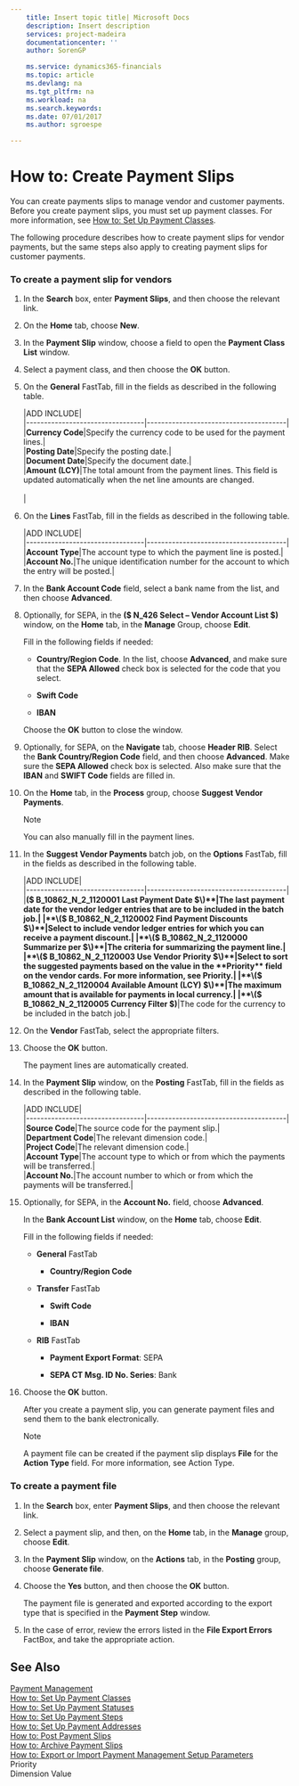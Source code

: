```yaml
---
    title: Insert topic title| Microsoft Docs
    description: Insert description
    services: project-madeira
    documentationcenter: ''
    author: SorenGP

    ms.service: dynamics365-financials
    ms.topic: article
    ms.devlang: na
    ms.tgt_pltfrm: na
    ms.workload: na
    ms.search.keywords:
    ms.date: 07/01/2017
    ms.author: sgroespe

---
```

# How to: Create Payment Slips
You can create payments slips to manage vendor and customer payments. Before you create payment slips, you must set up payment classes. For more information, see [How to: Set Up Payment Classes](how-to-set-up-payment-classes.md).  

 The following procedure describes how to create payment slips for vendor payments, but the same steps also apply to creating payment slips for customer payments.  

### To create a payment slip for vendors  

1.  In the **Search** box, enter **Payment Slips**, and then choose the relevant link.  

2.  On the **Home** tab, choose **New**.  

3.  In the **Payment Slip** window, choose a field to open the **Payment Class List** window.  

4.  Select a payment class, and then choose the **OK** button.  

5.  On the **General** FastTab, fill in the fields as described in the following table.  

    |ADD INCLUDE<!--[!INCLUDE[bp_tablefield](../../includes/bp_tabledescription_md.md)]-->|  
    |---------------------------------|---------------------------------------|  
    |**Currency Code**|Specify the currency code to be used for the payment lines.|  
    |**Posting Date**|Specify the posting date.|  
    |**Document Date**|Specify the document date.|  
    |**Amount \(LCY\)**|The total amount from the payment lines. This field is updated automatically when the net line amounts are changed.<br /><br />|  

6.  On the **Lines** FastTab, fill in the fields as described in the following table.  

    |ADD INCLUDE<!--[!INCLUDE[bp_tablefield](../../includes/bp_tabledescription_md.md)]-->|  
    |---------------------------------|---------------------------------------|  
    |**Account Type**|The account type to which the payment line is posted.|  
    |**Account No.**|The unique identification number for the account to which the entry will be posted.|  

7.  In the **Bank Account Code** field, select a bank name from the list, and then choose **Advanced**.  

8.  Optionally, for SEPA, in the **\($ N\_426 Select – Vendor Account List $\)** window, on the **Home** tab, in the **Manage** Group, choose **Edit**.  

     Fill in the following fields if needed:  

    -   **Country\/Region Code**. In the list, choose **Advanced**, and make sure that the **SEPA Allowed** check box is selected for the code that you select.  

    -   **Swift Code**  

    -   **IBAN**  

     Choose the **OK** button to close the window.  

9. Optionally, for SEPA, on the **Navigate** tab, choose **Header RIB**. Select the **Bank Country\/Region Code** field, and then choose **Advanced**. Make sure the **SEPA Allowed** check box is selected. Also make sure that the **IBAN** and **SWIFT Code** fields are filled in.  

10. On the **Home** tab, in the **Process** group, choose **Suggest Vendor Payments**.  

    > [!NOTE]  
    >  You can also manually fill in the payment lines.  

11. In the **Suggest Vendor Payments** batch job, on the **Options** FastTab, fill in the fields as described in the following table.  

    |ADD INCLUDE<!--[!INCLUDE[bp_tablefield](../../includes/bp_tabledescription_md.md)]-->|  
    |---------------------------------|---------------------------------------|  
    |**\($ B\_10862\_N\_2\_1120001 Last Payment Date $\)**|The last payment date for the vendor ledger entries that are to be included in the batch job.|  
    |**\($ B\_10862\_N\_2\_1120002 Find Payment Discounts $\)**|Select to include vendor ledger entries for which you can receive a payment discount.|  
    |**\($ B\_10862\_N\_2\_1120000 Summarize per $\)**|The criteria for summarizing the payment line.|  
    |**\($ B\_10862\_N\_2\_1120003 Use Vendor Priority $\)**|Select to sort the suggested payments based on the value in the **Priority** field on the vendor cards. For more information, see Priority.|  
    |**\($ B\_10862\_N\_2\_1120004 Available Amount \(LCY\) $\)**|The maximum amount that is available for payments in local currency.|  
    |**\($ B\_10862\_N\_2\_1120005 Currency Filter $\)**|The code for the currency to be included in the batch job.|  

12. On the **Vendor** FastTab, select the appropriate filters.  

13. Choose the **OK** button.  

     The payment lines are automatically created.  

14. In the **Payment Slip** window, on the **Posting** FastTab, fill in the fields as described in the following table.  

    |ADD INCLUDE<!--[!INCLUDE[bp_tablefield](../../includes/bp_tabledescription_md.md)]-->|  
    |---------------------------------|---------------------------------------|  
    |**Source Code**|The source code for the payment slip.|  
    |**Department Code**|The relevant dimension code.|  
    |**Project Code**|The relevant dimension code.|  
    |**Account Type**|The account type to which or from which the payments will be transferred.|  
    |**Account No.**|The account number to which or from which the payments will be transferred.|  

15. Optionally, for SEPA, in the **Account No.** field, choose **Advanced**.  

     In the **Bank Account List** window, on the **Home** tab, choose **Edit**.  

     Fill in the following fields if needed:  

    -   **General** FastTab  

        -   **Country\/Region Code**  

    -   **Transfer**  FastTab  

        -   **Swift Code**  

        -   **IBAN**  

    -   **RIB** FastTab  

        -   **Payment Export Format**: SEPA  

        -   **SEPA CT Msg. ID No. Series**: Bank  

16. Choose the **OK** button.  

     After you create a payment slip, you can generate payment files and send them to the bank electronically.  

    > [!NOTE]  
    >  A payment file can be created if the payment slip displays **File** for the **Action Type** field. For more information, see Action Type.  

### To create a payment file  

1.  In the **Search** box, enter **Payment Slips**, and then choose the relevant link.  

2.  Select a payment slip, and then, on the **Home** tab, in the **Manage** group, choose **Edit**.  

3.  In the **Payment Slip** window, on the **Actions** tab, in the **Posting** group, choose **Generate file**.  

4.  Choose the **Yes** button, and then choose the **OK** button.  

     The payment file is generated and exported according to the export type that is specified in the **Payment Step** window.  

5.  In the case of error, review the errors listed in the **File Export Errors** FactBox, and take the appropriate action.  

## See Also  
 [Payment Management](payment-management.md)   
 [How to: Set Up Payment Classes](how-to-set-up-payment-classes.md)   
 [How to: Set Up Payment Statuses](how-to-set-up-payment-statuses.md)   
 [How to: Set Up Payment Steps](how-to-set-up-payment-steps.md)   
 [How to: Set Up Payment Addresses](how-to-set-up-payment-addresses.md)   
 [How to: Post Payment Slips](how-to-post-payment-slips.md)   
 [How to: Archive Payment Slips](how-to-archive-payment-slips.md)   
 [How to: Export or Import Payment Management Setup Parameters](how-to-export-or-import-payment-management-setup-parameters.md)   
 Priority   
 Dimension Value
